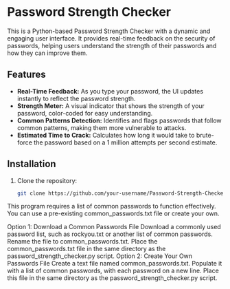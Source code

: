# Password Strength Checker

This is a Python-based Password Strength Checker with a dynamic and engaging user interface. It provides real-time feedback on the security of passwords, helping users understand the strength of their passwords and how they can improve them.

## Features

- **Real-Time Feedback:** As you type your password, the UI updates instantly to reflect the password strength.
- **Strength Meter:** A visual indicator that shows the strength of your password, color-coded for easy understanding.
- **Common Patterns Detection:** Identifies and flags passwords that follow common patterns, making them more vulnerable to attacks.
- **Estimated Time to Crack:** Calculates how long it would take to brute-force the password based on a 1 million attempts per second estimate.

## Installation

1. Clone the repository:
   ```bash
   git clone https://github.com/your-username/Password-Strength-Checker.git

This program requires a list of common passwords to function effectively. You can use a pre-existing common_passwords.txt file or create your own.

Option 1: Download a Common Passwords File
Download a commonly used password list, such as rockyou.txt or another list of common passwords.
Rename the file to common_passwords.txt.
Place the common_passwords.txt file in the same directory as the password_strength_checker.py script.
Option 2: Create Your Own Passwords File
Create a text file named common_passwords.txt.
Populate it with a list of common passwords, with each password on a new line.
Place this file in the same directory as the password_strength_checker.py script.
